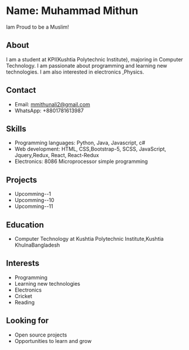 # Name: Muhammad Mithun
 Iam Proud to be a Muslim!

## About

I am a student at KPI(Kushtia Polytechnic Institute), majoring in Computer Technology. I am passionate about programming and learning new technologies. I am also interested in electronics ,Physics.

## Contact

* Email: mmithunali2@gmail.com
* WhatsApp: +8801781613987

## Skills

* Programming languages: Python, Java, Javascript, c#
* Web development: HTML, CSS,Bootstrap-5, SCSS, JavaScript, Jquery,Redux, React, React-Redux  
* Electronics: 8086 Microprocessor simple programming

## Projects

* Upcomming--1
* Upcomming--10
* Upcomming--11

## Education

*  Computer Technology at Kushtia Polytechnic Institute,Kushtia KhulnaBangladesh

## Interests

* Programming
* Learning new technologies
* Electronics
* Cricket
* Reading

## Looking for

* Open source projects
* Opportunities to learn and grow
